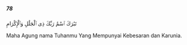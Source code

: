 ##### 78

<span class="ayah">تَبَٰرَكَ ٱسْمُ رَبِّكَ ذِى ٱلْجَلَٰلِ وَٱلْإِكْرَامِ</span>

<span class="ayah_translation">Maha Agung nama Tuhanmu Yang Mempunyai Kebesaran dan Karunia.</span>
